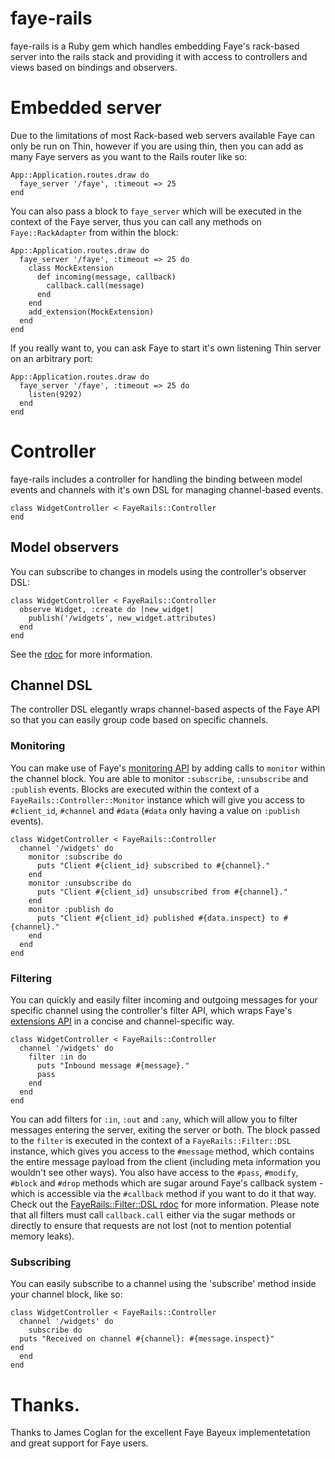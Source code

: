 # faye-rails

faye-rails is a Ruby gem which handles embedding Faye's rack-based server into the rails stack and providing it with access to controllers and views based on bindings and observers.

# Embedded server

Due to the limitations of most Rack-based web servers available Faye can only be run on Thin, however if you are using thin, then you can add as many Faye servers as you want to the Rails router like so:

    App::Application.routes.draw do
      faye_server '/faye', :timeout => 25
    end

You can also pass a block to `faye_server` which will be executed in the context of the Faye server, thus you can call any methods on `Faye::RackAdapter` from within the block:

    App::Application.routes.draw do
      faye_server '/faye', :timeout => 25 do
        class MockExtension
          def incoming(message, callback)
            callback.call(message)
          end
        end
        add_extension(MockExtension)
      end
    end

If you really want to, you can ask Faye to start it's own listening Thin server on an arbitrary port:

    App::Application.routes.draw do
      faye_server '/faye', :timeout => 25 do
        listen(9292)
      end
    end

# Controller

faye-rails includes a controller for handling the binding between model events and channels with it's own DSL for managing channel-based events.

    class WidgetController < FayeRails::Controller
    end

## Model observers

You can subscribe to changes in models using the controller's observer DSL:

    class WidgetController < FayeRails::Controller
      observe Widget, :create do |new_widget|
        publish('/widgets', new_widget.attributes)
      end
    end

See the [rdoc](http://rubydoc.info/github/jamesotron/faye-rails/master/FayeRails/Controller.observe) for more information.

## Channel DSL

The controller DSL elegantly wraps channel-based aspects of the Faye API so that you can easily group code based on specific channels.

### Monitoring

You can make use of Faye's [monitoring API](http://faye.jcoglan.com/ruby/monitoring.html) by adding calls to `monitor` within the channel block. You are able to monitor `:subscribe`, `:unsubscribe` and `:publish` events. Blocks are executed within the context of a `FayeRails::Controller::Monitor` instance which will give you access to `#client_id`, `#channel` and `#data` (`#data` only having a value on `:publish` events).

    class WidgetController < FayeRails::Controller
      channel '/widgets' do
        monitor :subscribe do
          puts "Client #{client_id} subscribed to #{channel}."
        end
        monitor :unsubscribe do
          puts "Client #{client_id} unsubscribed from #{channel}."
        end
        monitor :publish do
          puts "Client #{client_id} published #{data.inspect} to #{channel}."
        end
      end
    end

### Filtering

You can quickly and easily filter incoming and outgoing messages for your specific channel using the controller's filter API, which wraps Faye's [extensions API](http://faye.jcoglan.com/ruby/extensions.html) in a concise and channel-specific way.

    class WidgetController < FayeRails::Controller
      channel '/widgets' do
        filter :in do
          puts "Inbound message #{message}."
          pass
        end
      end
    end

You can add filters for `:in`, `:out` and `:any`, which will allow you to filter messages entering the server, exiting the server or both. The block passed to the `filter` is executed in the context of a `FayeRails::Filter::DSL` instance, which gives you access to the `#message` method, which contains the entire message payload from the client (including meta information you wouldn't see other ways). You also have access to the `#pass`, `#modify`, `#block` and `#drop` methods which are sugar around Faye's callback system - which is accessible via the `#callback` method if you want to do it that way. Check out the [FayeRails::Filter::DSL rdoc](http://rubydoc.info/github/jamesotron/faye-rails/master/FayeRails/Filter/DSL) for more information.  Please note that all filters must call `callback.call` either via the sugar methods or directly to ensure that requests are not lost (not to mention potential memory leaks).

### Subscribing

You can easily subscribe to a channel using the 'subscribe' method inside your channel block, like so:

    class WidgetController < FayeRails::Controller
      channel '/widgets' do
        subscribe do
	  puts "Received on channel #{channel}: #{message.inspect}"
	end
      end
    end

# Thanks.

Thanks to James Coglan for the excellent Faye Bayeux implementetation and great support for Faye users.

